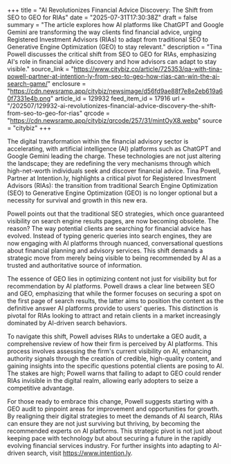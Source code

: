 +++
title = "AI Revolutionizes Financial Advice Discovery: The Shift from SEO to GEO for RIAs"
date = "2025-07-31T17:30:38Z"
draft = false
summary = "The article explores how AI platforms like ChatGPT and Google Gemini are transforming the way clients find financial advice, urging Registered Investment Advisors (RIAs) to adapt from traditional SEO to Generative Engine Optimization (GEO) to stay relevant."
description = "Tina Powell discusses the critical shift from SEO to GEO for RIAs, emphasizing AI's role in financial advice discovery and how advisors can adapt to stay visible."
source_link = "https://www.citybiz.co/article/725353/qa-with-tina-powell-partner-at-intention-ly-from-seo-to-geo-how-rias-can-win-the-ai-search-game/"
enclosure = "https://cdn.newsramp.app/citybiz/newsimage/d56fd9ae88f7e8e2eb619a60f7331e4b.png"
article_id = 129932
feed_item_id = 17916
url = "/202507/129932-ai-revolutionizes-financial-advice-discovery-the-shift-from-seo-to-geo-for-rias"
qrcode = "https://cdn.newsramp.app/citybiz/qrcode/257/31/mintOyX8.webp"
source = "citybiz"
+++

<p>The digital transformation within the financial advisory sector is accelerating, with artificial intelligence (AI) platforms such as ChatGPT and Google Gemini leading the charge. These technologies are not just altering the landscape; they are redefining the very mechanisms through which high-net-worth individuals seek and discover financial advice. Tina Powell, Partner at Intention.ly, highlights a critical pivot for Registered Investment Advisors (RIAs): the transition from traditional Search Engine Optimization (SEO) to Generative Engine Optimization (GEO) is no longer optional but a necessity for survival and growth in this new era.</p><p>Powell points out that the traditional SEO strategies, which once guaranteed visibility on search engine results pages, are now becoming obsolete. The reason? The way potential clients are searching for financial advice has evolved. Instead of typing generic queries into search engines, they are now engaging with AI platforms through nuanced, conversational questions about financial planning and advisory services. This shift demands a strategic move from merely being visible to being recommended by AI as a trusted and authoritative source of information.</p><p>The essence of GEO lies in optimizing content not just for visibility but for recommendation by AI platforms. Powell draws a clear line between SEO and GEO, emphasizing that while the former focuses on securing a spot on the first page of search results, the latter aims to position the content as the definitive answer AI platforms provide to users' queries. This distinction is pivotal for RIAs looking to attract and retain clients in a market increasingly dominated by AI-driven search behaviors.</p><p>To navigate this shift, Powell advises RIAs to undertake a GEO audit, a comprehensive review of how their firm is perceived by AI platforms. This process involves assessing the firm's current visibility on AI, enhancing authority signals through the creation of credible, high-quality content, and gaining insights into the specific questions potential clients are posing to AI. The stakes are high; Powell warns that failing to adapt to GEO could render RIAs invisible in the digital realm, allowing early adopters to seize a competitive advantage.</p><p>For those ready to embrace this change, Powell suggests starting with a GEO audit to pinpoint areas for improvement and opportunities for growth. By realigning their digital strategies to meet the demands of AI search, RIAs can ensure they are not just surviving but thriving, by becoming the recommended experts on AI platforms. This strategic pivot is not just about keeping pace with technology but about securing a future in the rapidly evolving financial services industry. For further insights into adapting to AI-driven search, visit <a href='https://www.intention.ly' rel='nofollow' target='_blank'>https://www.intention.ly</a>.</p>